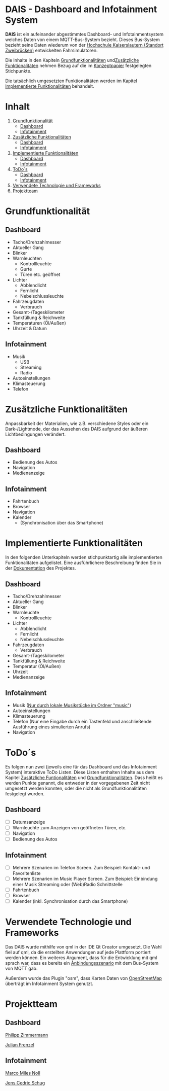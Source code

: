 # DAIS - Dashboard and Infotainment System
<dl><b>DAIS</b> ist ein aufeinander abgestimmtes Dashboard- und Infotainmentsystem welches Daten von einem MQTT-Bus-System bezieht. Dieses Bus-System bezieht seine Daten wiederum von der <a href="https://www.hs-kl.de/">Hochschule Kaiserslautern (Standort Zweibrücken)</a> entwickelten Fahrsimulatoren.</dl>  
<dl>Die Inhalte in den Kapiteln <a href="#FUNC">Grundfunktionalitäten</a> und<a href="#Z_FUNC">Zusätzliche Funktionalitäten</a> nehmen Bezug auf die im <a href="https://github.com/Garzuuhl/DAIS/blob/master/Konzeptpapier/Konzeptpapier_Gruppe7.pdf">Konzeptpapier</a> festgelegten Stichpunkte.</dl>  
<dl>Die tatsächlich umgesetzten Funktionalitäten werden im Kapitel <a href="#IMPL_FUNC">Implementierte Funktionalitäten</a> behandelt.</dl>

# Inhalt  

1. [Grundfunktionalität](#FUNC)
   * [Dashboard](#Dashboard_FUNC)
   * [Infotainment](#Infotainment_FUNC)
2. [Zusätzliche Funktionalitäten](#Z_FUNC)
   * [Dashboard](#Dashboard_Z_FUNC)
   * [Infotainment](#Infotainment_Z_FUNC)  
3. [Implementierte Funktionalitäten](#IMPL_FUNC)  
   * [Dashboard](#Dashboard_IMPL_FUNC)  
   * [Infotainment](#Infotainment_IMPL_FUNC)  
4. [ToDo´s](#ToDo)  
   * [Dashboard](#Dashboard_ToDo)  
   * [Infotainment](#Infotainment_ToDo)
5. [Verwendete Technologie und Frameworks](#TechnoFrame)
6. [Projektteam](#TEAM)  
  
<a name="FUNC"/>  

# Grundfunktionalität  
<a name ="Dashboard_FUNC"/>  

## Dashboard  
* Tacho/Drehzahlmesser  
* Aktueller Gang  
* Blinker  
* Warnleuchten  
  * Kontrollleuchte  
  * Gurte  
  * Türen etc. geöffnet
* Lichter  
  * Abblendlicht
  * Fernlicht
  * Nebelschlussleuchte  
* Fahrzeugdaten  
  * Verbrauch   
* Gesamt-/Tageskilometer  
* Tankfüllung & Reichweite  
* Temperaturen (Öl/Außen)  
* Uhrzeit & Datum
<a name="Infotainment_FUNC"/>  

## Infotainment  
* Musik  
  * USB  
  * Streaming  
  * Radio
* Autoeinstellungen  
* Klimasteuerung  
* Telefon  
<a name ="Z_FUNC"/>  

# Zusätzliche Funktionalitäten
<dl>Anpassbarkeit der Materialien, wie z.B. verschiedene Styles oder ein Dark-/Lightmode, der das Aussehen des DAIS aufgrund der äußeren Lichtbedingungen verändert.</dl>  
<a name="Dashboard_Z_FUNC"/>  

## Dashboard  
* Bedienung des Autos
* Navigation  
* Medienanzeige  
<a name="Infotainment_Z_FUNC"/>  

## Infotainment  
* Fahrtenbuch  
* Browser  
* Navigation  
* Kalender  
  * (Synchronisation über das Smartphone)  
<a name="IMPL_FUNC"/>  

# Implementierte Funktionalitäten  
<dl>In den folgenden Unterkapiteln werden stichpunktartig alle implementierten Funktionalitäten aufgelistet. Eine ausführlichere Beschreibung finden Sie in der <a href="https://github.com/Garzuuhl/DAIS/tree/master/Dokumentation">Dokumentation</a> des Projektes.</dl>
<a name="Dashboard_IMPL_FUNC"/>  

## Dashboard  
* Tacho/Drehzahlmesser
* Aktueller Gang  
* Blinker  
* Warnleuchte  
  * Kontrollleuchte  
* Lichter  
  * Abblendlicht  
  * Fernlicht  
  * Nebelschlussleuchte 
* Fahrzeugdaten  
  * Verbrauch 
* Gesamt-/Tageskilometer  
* Tankfüllung & Reichweite  
* Temperatur (Öl/Außen)  
* Uhrzeit  
* Medienanzeige  
<a name="Infotainment_IMPL_FUNC"/>  

## Infotainment  
* Musik ([Nur durch lokale Musikstücke im Ordner "music"](https://github.com/Garzuuhl/DAIS/tree/master/Infotainment/DAIS_INFO2/music))  
* Autoeinstellungen  
* Klimasteuerung 
* Telefon (Nur eine Eingabe durch ein Tastenfeld und anschließende Ausführung eines simulierten Anrufs)  
* Navigation  
<a name ="ToDo"/>  

# ToDo´s  
<dl>Es folgen nun zwei (jeweils eine für das Dashboard und das Infotainment System) interaktive ToDo Listen. Diese Listen enthalten Inhalte aus dem Kapitel <a href="#Z_FUNC">Zusätzliche Funtionalitäten</a> und <a href="#FUNC">Grundfunktionalitäten</a>. Dass heißt es werden Punkte genannt, die entweder in der vorgegebenen Zeit nicht umgesetzt werden konnten, oder die nicht als Grundfunktionalitäten festgelegt wurden.</dl>  
<a name="Dashboard_ToDo"/>  

## Dashboard  
- [ ] Datumsanzeige  
- [ ] Warnleuchte zum Anzeigen von geöffneten Türen, etc.  
- [ ] Navigation  
- [ ] Bedienung des Autos  
<a name ="Infotainment_ToDo"/>  

## Infotainment  
- [ ] Mehrere Szenarien im Telefon Screen. Zum Beispiel: Kontakt- und Favoritenliste  
- [ ] Mehrere Szenarien im Music Player Screen. Zum Beispiel: Einbindung einer Musik Streaming oder (Web)Radio Schnittstelle  
- [ ] Fahrtenbuch  
- [ ] Browser  
- [ ] Kalender (inkl. Synchronisation durch das Smartphone)  
<a name="TechnoFrame"/>  

# Verwendete Technologie und Frameworks  
<dl>Das DAIS wurde mithilfe von qml in der IDE Qt Creator umgesetzt. Die Wahl fiel auf qml, da die erstellten Anwendungen auf jede Plattform portiert werden können. Ein weiteres Argument, dass für die Entwicklung mit qml sprach war, dass es bereits ein <a href="https://github.com/Garzuuhl/DAIS/tree/master/Seafile/dashboard-examples/tesla_dashboard_mqtt">Anbindungsszenario</a> mit dem Bus-System von MQTT gab.</dl>  
<dl>Außerdem wurde das Plugin "osm", dass Karten Daten von <a href="https://www.openstreetmap.de/">OpenStreetMap</a> überträgt im Infotainment System genutzt.</dl>  
<a name="TEAM"/>  

# Projektteam  
## Dashboard  
<dl><a href="https://github.com/Garzuuhl">Philipp Zimmermann</a></dl>  
<dl><a href="https://github.com/JulianFre">Julian Frenzel</a></dl>  

## Infotainment  
<dl><a href="https://github.com/MarcoMN">Marco Miles Noll</a></dl>  
<dl><a href="https://github.com/Anker13">Jens Cedric Schug</a></dl>
